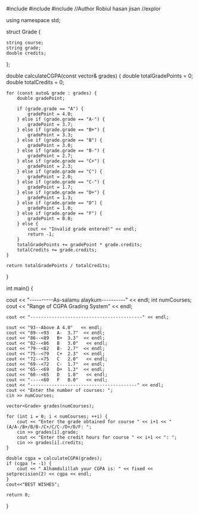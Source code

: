 
#include <iostream>
#include <vector>
#include <iomanip>
//Author Robiul hasan jisan
//explor

using namespace std;

struct Grade {

    string course;
    string grade;
    double credits;
};

double calculateCGPA(const vector<Grade>& grades) {
    double totalGradePoints = 0;
    double totalCredits = 0;

    for (const auto& grade : grades) {
        double gradePoint;

        if (grade.grade == "A") {
            gradePoint = 4.0;
        } else if (grade.grade == "A-") {
            gradePoint = 3.7;
        } else if (grade.grade == "B+") {
            gradePoint = 3.3;
        } else if (grade.grade == "B") {
            gradePoint = 3.0;
        } else if (grade.grade == "B-") {
            gradePoint = 2.7;
        } else if (grade.grade == "C+") {
            gradePoint = 2.3;
        } else if (grade.grade == "C") {
            gradePoint = 2.0;
        } else if (grade.grade == "C-") {
            gradePoint = 1.7;
        } else if (grade.grade == "D+") {
            gradePoint = 1.3;
        } else if (grade.grade == "D") {
            gradePoint = 1.0;
        } else if (grade.grade == "F") {
            gradePoint = 0.0;
        } else {
            cout << "Invalid grade entered!" << endl;
            return -1;
        }
        totalGradePoints += gradePoint * grade.credits;
        totalCredits += grade.credits;
    }

    return totalGradePoints / totalCredits;
}

int main() {

cout << "----------As-salamu alaykum----------" << endl;
    int numCourses;
     cout << "Range of CGPA Grading System" << endl;

    cout << "------------------------------------------" << endl;

    cout << "93--Above A 4.0"   << endl;
    cout << "89--<93   A-  3.7"  << endl;
    cout << "86--<89   B+  3.3"  << endl;
    cout << "82--<86   B   3.0"   << endl;
    cout << "79--<82   B-  2.7"  << endl;
    cout << "75--<79   C+  2.3"  << endl;
    cout << "72--<75   C   2.0"   << endl;
    cout << "69--<72   C-  1.7"  << endl;
    cout << "65--<69   D+  1.3"  << endl;
    cout << "60--<65   D   1.0"   << endl;
    cout << "----<60   F   0.0"   << endl;
    cout << "----------------------------------------" << endl;
    cout << "Enter the number of courses: ";
    cin >> numCourses;

    vector<Grade> grades(numCourses);

    for (int i = 0; i < numCourses; ++i) {
        cout << "Enter the grade obtained for course " << i+1 << " (A/A-/B+/B/B-/C+/C/C-/D+/D/F: ";
        cin >> grades[i].grade;
        cout << "Enter the credit hours for course " << i+1 << ": ";
        cin >> grades[i].credits;
    }

    double cgpa = calculateCGPA(grades);
    if (cgpa != -1) {
        cout << " Alhamdulillah your CGPA is: " << fixed << setprecision(2) << cgpa << endl;
    }
    cout<<"BEST WISHES";

    return 0;
}
